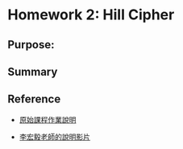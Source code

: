 # Homework 2: Hill Cipher

## Purpose:


## Summary


## Reference

- [原始課程作業說明](https://docs.google.com/presentation/d/1Tq9ReVH_NkEYcOb5Idevc8GNw9fJQOLjEm0VZf09weE/edit#slide=id.g433e108233_0_15)

- [李宏毅老師的說明影片](https://www.youtube.com/watch?v=G_dATE22UqY&fbclid=IwAR22_ypSuzJTf6L_trnMiDHenNjIx9_Wo-FaeM0lyUr0GMx_suhWjSJlNJc)